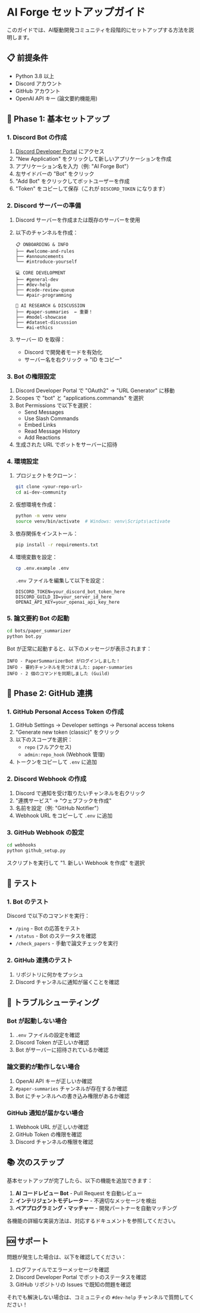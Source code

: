 # AI Forge セットアップガイド

このガイドでは、AI駆動開発コミュニティを段階的にセットアップする方法を説明します。

## 📋 前提条件

- Python 3.8 以上
- Discord アカウント
- GitHub アカウント
- OpenAI API キー (論文要約機能用)

## 🚀 Phase 1: 基本セットアップ

### 1. Discord Bot の作成

1. [Discord Developer Portal](https://discord.com/developers/applications) にアクセス
2. "New Application" をクリックして新しいアプリケーションを作成
3. アプリケーション名を入力（例: "AI Forge Bot"）
4. 左サイドバーの "Bot" をクリック
5. "Add Bot" をクリックしてボットユーザーを作成
6. "Token" をコピーして保存（これが `DISCORD_TOKEN` になります）

### 2. Discord サーバーの準備

1. Discord サーバーを作成または既存のサーバーを使用
2. 以下のチャンネルを作成：
   ```
   📋 ONBOARDING & INFO
   ├── #welcome-and-rules
   ├── #announcements
   └── #introduce-yourself
   
   💻 CORE DEVELOPMENT  
   ├── #general-dev
   ├── #dev-help
   ├── #code-review-queue
   └── #pair-programming
   
   🧠 AI RESEARCH & DISCUSSION
   ├── #paper-summaries  ← 重要！
   ├── #model-showcase
   ├── #dataset-discussion
   └── #ai-ethics
   ```

3. サーバー ID を取得：
   - Discord で開発者モードを有効化
   - サーバー名を右クリック → "ID をコピー"

### 3. Bot の権限設定

1. Discord Developer Portal で "OAuth2" → "URL Generator" に移動
2. Scopes で "bot" と "applications.commands" を選択
3. Bot Permissions で以下を選択：
   - Send Messages
   - Use Slash Commands
   - Embed Links
   - Read Message History
   - Add Reactions
4. 生成された URL でボットをサーバーに招待

### 4. 環境設定

1. プロジェクトをクローン：
   ```bash
   git clone <your-repo-url>
   cd ai-dev-community
   ```

2. 仮想環境を作成：
   ```bash
   python -m venv venv
   source venv/bin/activate  # Windows: venv\Scripts\activate
   ```

3. 依存関係をインストール：
   ```bash
   pip install -r requirements.txt
   ```

4. 環境変数を設定：
   ```bash
   cp .env.example .env
   ```
   
   `.env` ファイルを編集して以下を設定：
   ```env
   DISCORD_TOKEN=your_discord_bot_token_here
   DISCORD_GUILD_ID=your_server_id_here
   OPENAI_API_KEY=your_openai_api_key_here
   ```

### 5. 論文要約 Bot の起動

```bash
cd bots/paper_summarizer
python bot.py
```

Bot が正常に起動すると、以下のメッセージが表示されます：
```
INFO - PaperSummarizerBot がログインしました！
INFO - 要約チャンネルを見つけました: paper-summaries
INFO - 2 個のコマンドを同期しました (Guild)
```

## 🔗 Phase 2: GitHub 連携

### 1. GitHub Personal Access Token の作成

1. GitHub Settings → Developer settings → Personal access tokens
2. "Generate new token (classic)" をクリック
3. 以下のスコープを選択：
   - `repo` (フルアクセス)
   - `admin:repo_hook` (Webhook 管理)
4. トークンをコピーして `.env` に追加

### 2. Discord Webhook の作成

1. Discord で通知を受け取りたいチャンネルを右クリック
2. "連携サービス" → "ウェブフックを作成"
3. 名前を設定（例: "GitHub Notifier"）
4. Webhook URL をコピーして `.env` に追加

### 3. GitHub Webhook の設定

```bash
cd webhooks
python github_setup.py
```

スクリプトを実行して "1. 新しい Webhook を作成" を選択

## 🧪 テスト

### 1. Bot のテスト

Discord で以下のコマンドを実行：
- `/ping` - Bot の応答をテスト
- `/status` - Bot のステータスを確認
- `/check_papers` - 手動で論文チェックを実行

### 2. GitHub 連携のテスト

1. リポジトリに何かをプッシュ
2. Discord チャンネルに通知が届くことを確認

## 🔧 トラブルシューティング

### Bot が起動しない場合

1. `.env` ファイルの設定を確認
2. Discord Token が正しいか確認
3. Bot がサーバーに招待されているか確認

### 論文要約が動作しない場合

1. OpenAI API キーが正しいか確認
2. `#paper-summaries` チャンネルが存在するか確認
3. Bot にチャンネルへの書き込み権限があるか確認

### GitHub 通知が届かない場合

1. Webhook URL が正しいか確認
2. GitHub Token の権限を確認
3. Discord チャンネルの権限を確認

## 📚 次のステップ

基本セットアップが完了したら、以下の機能を追加できます：

1. **AI コードレビュー Bot** - Pull Request を自動レビュー
2. **インテリジェントモデレーター** - 不適切なメッセージを検出
3. **ペアプログラミング・マッチャー** - 開発パートナーを自動マッチング

各機能の詳細な実装方法は、対応するドキュメントを参照してください。

## 🆘 サポート

問題が発生した場合は、以下を確認してください：

1. ログファイルでエラーメッセージを確認
2. Discord Developer Portal でボットのステータスを確認
3. GitHub リポジトリの Issues で既知の問題を確認

それでも解決しない場合は、コミュニティの `#dev-help` チャンネルで質問してください！